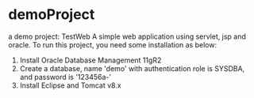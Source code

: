 # demoProject
a demo project: TestWeb
A simple web application using servlet, jsp and oracle.
To run this project, you need some installation as below:
1. Install Oracle Database Management 11gR2
2. Create a database, name 'demo' with authentication role is SYSDBA, and password is '123456a-'
3. Install Eclipse and Tomcat v8.x

